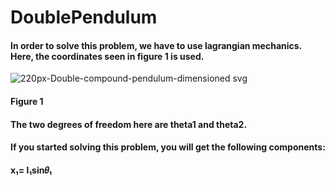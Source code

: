 # DoublePendulum
#### In order to solve this problem, we have to use lagrangian mechanics. Here, the coordinates seen in figure 1 is used.
![220px-Double-compound-pendulum-dimensioned svg](https://user-images.githubusercontent.com/92335176/137643654-f502847c-e348-434f-9c78-8f1302ed804c.png)

#### Figure 1
#### The two degrees of freedom here are theta1 and theta2. 
#### If you started solving this problem, you will get the following components:
#### x₁= l₁sin𝜃₁
